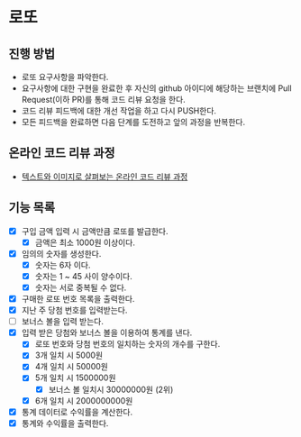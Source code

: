 # 로또
## 진행 방법
* 로또 요구사항을 파악한다.
* 요구사항에 대한 구현을 완료한 후 자신의 github 아이디에 해당하는 브랜치에 Pull Request(이하 PR)를 통해 코드 리뷰 요청을 한다.
* 코드 리뷰 피드백에 대한 개선 작업을 하고 다시 PUSH한다.
* 모든 피드백을 완료하면 다음 단계를 도전하고 앞의 과정을 반복한다.

## 온라인 코드 리뷰 과정
* [텍스트와 이미지로 살펴보는 온라인 코드 리뷰 과정](https://github.com/next-step/nextstep-docs/tree/master/codereview)

## 기능 목록
* [x] 구입 금액 입력 시 금액만큼 로또를 발급한다.
   + [x] 금액은 최소 1000원 이상이다.
* [x] 임의의 숫자를 생성한다.
    + [x] 숫자는 6자 이다.
    + [x] 숫자는 1 ~ 45 사이 양수이다.
    + [x] 숫자는 서로 중복될 수 없다.
* [x] 구매한 로또 번호 목록을 출력한다.
* [x] 지난 주 당첨 번호를 입력받는다.
* [ ] 보너스 볼을 입력 받는다.
* [x] 입력 받은 당첨와 보너스 볼을 이용하여 통계를 낸다.
    + [x] 로또 번호와 당첨 번호의 일치하는 숫자의 개수를 구한다.
    + [x] 3개 일치 시 5000원
    + [x] 4개 일치 시 50000원
    + [x] 5개 일치 시 1500000원
      - [x] 보너스 볼 일치시 30000000원 (2위)
    + [x] 6개 일치 시 2000000000원
* [x] 통계 데이터로 수익률을 계산한다.
* [x] 통계와 수익률을 출력한다.